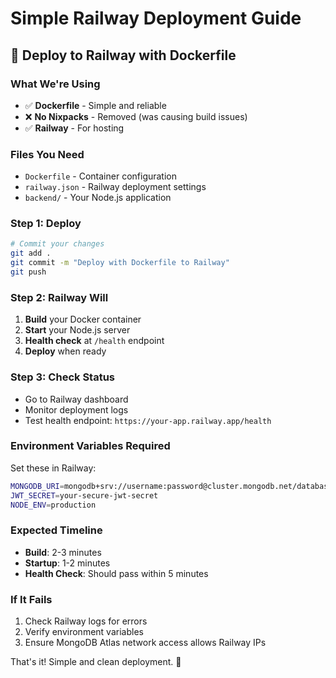 # Simple Railway Deployment Guide

## 🚀 **Deploy to Railway with Dockerfile**

### **What We're Using**
- ✅ **Dockerfile** - Simple and reliable
- ❌ **No Nixpacks** - Removed (was causing build issues)
- ✅ **Railway** - For hosting

### **Files You Need**
- `Dockerfile` - Container configuration
- `railway.json` - Railway deployment settings
- `backend/` - Your Node.js application

### **Step 1: Deploy**
```bash
# Commit your changes
git add .
git commit -m "Deploy with Dockerfile to Railway"
git push
```

### **Step 2: Railway Will**
1. **Build** your Docker container
2. **Start** your Node.js server
3. **Health check** at `/health` endpoint
4. **Deploy** when ready

### **Step 3: Check Status**
- Go to Railway dashboard
- Monitor deployment logs
- Test health endpoint: `https://your-app.railway.app/health`

### **Environment Variables Required**
Set these in Railway:
```bash
MONGODB_URI=mongodb+srv://username:password@cluster.mongodb.net/database
JWT_SECRET=your-secure-jwt-secret
NODE_ENV=production
```

### **Expected Timeline**
- **Build**: 2-3 minutes
- **Startup**: 1-2 minutes
- **Health Check**: Should pass within 5 minutes

### **If It Fails**
1. Check Railway logs for errors
2. Verify environment variables
3. Ensure MongoDB Atlas network access allows Railway IPs

That's it! Simple and clean deployment. 🎯
